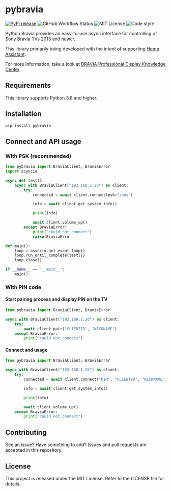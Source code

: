 # pybravia

<a href="https://pypi.org/project/pybravia/"><img src="https://img.shields.io/pypi/v/pybravia" alt="PyPi release"></a> <img src="https://img.shields.io/github/actions/workflow/status/Drafteed/pybravia/ci.yml?branch=master" alt="GitHub Workflow Status"> <img src="https://img.shields.io/github/license/Drafteed/pybravia" alt="MIT License"> <img src="https://img.shields.io/badge/code%20style-black-black" alt="Code style">

Python Bravia provides an easy-to-use async interface for controlling of Sony Bravia TVs 2013 and newer.

This library primarily being developed with the intent of supporting [Home Assistant](https://www.home-assistant.io/integrations/braviatv/).

For more information, take a look at [BRAVIA Professional Display Knowledge Center](https://pro-bravia.sony.net/develop/).

## Requirements

This library supports Python 3.8 and higher.

## Installation

```sh
pip install pybravia
```

## Connect and API usage

### With PSK (recommended)

```py
from pybravia import BraviaClient, BraviaError
import asyncio

async def test():
    async with BraviaClient("192.168.1.20") as client:
        try:
            connected = await client.connect(psk="sony")

            info = await client.get_system_info()

            print(info)

            await client.volume_up()
        except BraviaError:
            print("could not connect")
            raise BraviaError

def main():
    loop = asyncio.get_event_loop()
    loop.run_until_complete(test())
    loop.close()

if __name__ == '__main__':
    main()
```

### With PIN code

#### Start pairing process and display PIN on the TV

```py
from pybravia import BraviaClient, BraviaError

async with BraviaClient("192.168.1.20") as client:
    try:
        await client.pair("CLIENTID", "NICKNAME")
    except BraviaError:
        print("could not connect")
```

#### Connect and usage

```py
from pybravia import BraviaClient, BraviaError

async with BraviaClient("192.168.1.20") as client:
    try:
        connected = await client.connect("PIN", "CLIENTID", "NICKNAME")

        info = await client.get_system_info()

        print(info)

        await client.volume_up()
    except BraviaError:
        print("could not connect")
```

## Contributing

See an issue? Have something to add? Issues and pull requests are accepted in this repository.

## License

This project is released under the MIT License. Refer to the LICENSE file for details.

